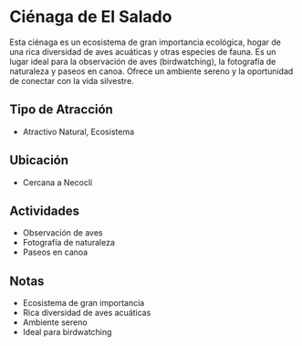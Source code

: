 # Ciénaga de El Salado

Esta ciénaga es un ecosistema de gran importancia ecológica, hogar de una rica diversidad de aves acuáticas y otras especies de fauna. Es un lugar ideal para la observación de aves (birdwatching), la fotografía de naturaleza y paseos en canoa. Ofrece un ambiente sereno y la oportunidad de conectar con la vida silvestre.

## Tipo de Atracción
- Atractivo Natural, Ecosistema

## Ubicación
- Cercana a Necoclí

## Actividades
- Observación de aves
- Fotografía de naturaleza
- Paseos en canoa

## Notas
- Ecosistema de gran importancia
- Rica diversidad de aves acuáticas
- Ambiente sereno
- Ideal para birdwatching 